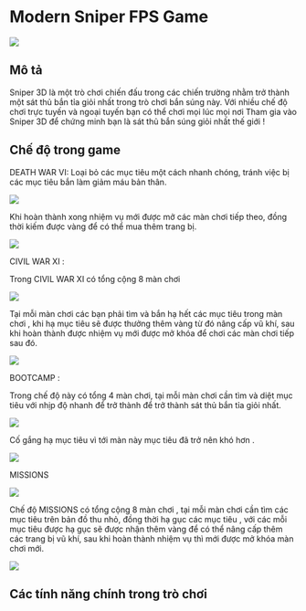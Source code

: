 # Modern Sniper FPS Game
![](https://user-images.githubusercontent.com/100570361/209440806-60bc7dfe-131c-4c15-a212-86cc24de8ed3.png)
## Mô tả

Sniper 3D là một trò chơi chiến đấu trong các chiến trường nhằm trở thành một sát thủ bắn tỉa giỏi nhất trong trò chơi bắn súng này. Với nhiều chế độ chơi trực tuyến và ngoại tuyến bạn có thể chơi mọi lúc mọi nơi
Tham gia vào Sniper 3D để chứng minh bạn là sát thủ bắn súng giỏi nhất thế giới !

## Chế độ trong game

DEATH WAR VI: Loại bỏ các mục tiêu một cách nhanh chóng, tránh việc bị các mục tiêu bắn làm giảm máu bản thân.

![](https://user-images.githubusercontent.com/100570361/209462756-df41fe74-7dcf-460b-a78e-997f1d23b2ee.jpg)

Khi hoàn thành xong nhiệm vụ mới được mở các màn chơi tiếp theo, đồng thời kiếm được vàng để có thể mua thêm trang bị.

![](https://user-images.githubusercontent.com/100570361/209455616-caee77df-efac-4dc9-becc-1a488736420e.jpg)

CIVIL WAR XI : 

Trong CIVIL WAR XI có tổng cộng 8 màn chơi

![](https://user-images.githubusercontent.com/100570361/209470552-67794bdc-483e-474f-bcec-7fe8491ed7ba.jpg)

Tại mỗi màn chơi các bạn phải tìm và bắn hạ hết các mục tiêu trong màn chơi , khi hạ mục tiêu sẽ được thưởng thêm vàng từ đó nâng cấp vũ khí, sau khi hoàn thành được nhiệm vụ mới được mở khóa để chơi các màn chơi tiếp sau đó.

![](https://user-images.githubusercontent.com/100570361/209462340-17f4b5d8-ed8d-4c4e-9cbc-449844a59649.jpg)

BOOTCAMP :

Trong chế độ này có tổng 4 màn chơi, tại mỗi màn chơi cần tìm và diệt mục tiêu với nhịp độ nhanh để trở thành để trở thành sát thủ bắn tỉa giỏi nhất.

![](https://user-images.githubusercontent.com/100570361/209462795-5c1e5004-f0be-47f4-866a-ed55c0965a54.jpg)

Cố gắng hạ mục tiêu vì tới màn này mục tiêu đã trở nên khó hơn .

![](https://user-images.githubusercontent.com/100570361/209462813-6bfdd534-b234-4675-98e7-45f9ebd2a39b.jpg)

MISSIONS 

![](https://user-images.githubusercontent.com/100570361/209470552-67794bdc-483e-474f-bcec-7fe8491ed7ba.jpg)

Chế độ MISSIONS có tổng cộng 8 màn chơi , tại mỗi màn chơi cần tìm các mục tiêu trên bản đồ thu nhỏ, đồng thời hạ gục các mục tiêu , với các mỗi mục tiêu được hạ gục sẽ được nhận thêm vàng để có thể nâng cấp thêm các trang bị vũ khí, sau khi hoàn thành nhiệm vụ thì mới được mở khóa màn chơi mới.

![](https://user-images.githubusercontent.com/100570361/209551145-d6ac3c53-0678-4459-9ccc-7750067106b4.jpg)

## Các tính năng chính trong trò chơi
